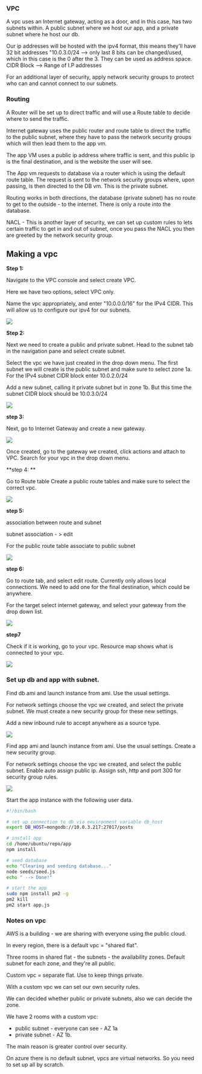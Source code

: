 
### VPC

A vpc uses an Internet gateway, acting as a door, and in this case, has two subnets within. A public subnet where we host our app, and a private subnet where he host our db.

Our ip addresses will be hosted with the ipv4 format, this means they'll have 32 bit addresses 
"10.0.3.0/24 --> only last 8 bits can be changed/used, which in this case is the 0 after the 3. They can be used as address space.
CIDR Block --> Range of I.P addresses

For an additional layer of security, apply network security groups to protect who can and cannot connect to our subnets.

### Routing

A Router will be set up to direct traffic and will use a Route table to decide where to send the traffic.

Internet gateway uses the public router and route table to direct the traffic to the public subnet, where they have to pass the network security groups which will then lead them to the app vm.

The app VM uses a public ip address where traffic is sent, and this public ip is the final destination, and is the website the user will see.

The App vm requests to database via a router which is using the default route table. The request is sent to the network security groups where, upon passing, is then directed to the DB vm. This is the private subnet.

Routing works in both directions, the database (private subnet) has no route to get to the outside - to the internet. There is only a route into the database.

NACL - This is another layer of security, we can set up custom rules to lets certain traffic to get in and out of subnet, once you pass the NACL you then are greeted by the network security group.


## Making a vpc

**Step 1:**

Navigate to the VPC console and select create VPC.

Here we have two options, select VPC only.

Name the vpc appropriately, and enter "10.0.0.0/16" for the IPv4 CIDR. This will allow us to configure our ipv4 for our subnets. 

![](create_vpc.PNG)



**Step 2:**

Next we need to create a public and private subnet. Head to the subnet tab in the navigation pane and select create subnet.

Select the vpc we have just created in the drop down menu. The first subnet we will create is the public subnet and make sure to select zone 1a. For the IPv4 subnet CIDR block enter 10.0.2.0/24

Add a new subnet, calling it private subnet but in zone 1b. But this time the subnet CIDR block should be 10.0.3.0/24


![](subnet_settings.PNG)
 
**step 3:**

Next, go to Internet Gateway and create a new gateway.

![](gateway_settings.PNG)

Once created, go to the gateway we created, click actions and attach to VPC. Search for your vpc in the drop down menu.

**step 4: **

Go to Route table
Create a public route tables and make sure to select the correct vpc.

![](public_rt.PNG)


**step 5:**

association between route and subnet

subnet association - > edit

For the public route table associate to public subnet

![](subnet_association.PNG)

**step 6:**

Go to route tab, and select edit route. Currently only allows local connections.
We need to add one for the final destination, which could be anywhere. 

For the target select internet gateway, and select your gateway from the drop down list.

![](edit_route.PNG)

**step7**

Check if it is working, go to your vpc. 
Resource map shows what is connected to your vpc.

![](resource_map.PNG)


### Set up db and app with subnet.

Find db ami and launch instance from ami. Use the usual settings.

For network settings choose the vpc we created, and select the private subnet. We must create a new security group for these new settings.

Add a new inbound rule to accept anywhere as a source type.

![](network_group.PNG)

Find app ami and launch instance from ami. Use the usual settings. Create a new security group.

For network settings choose the vpc we created, and select the public subnet. Enable auto assign public ip. Assign ssh, http and port 300 for security group rules.

![](network_group2.PNG)


Start the app instance with the following user data.

```bash
#!/bin/bash

# set up connection to db via environment variable db_host
export DB_HOST=mongodb://10.0.3.217:27017/posts

# install app
cd /home/ubuntu/repo/app
npm install

# seed database
echo "Clearing and seeding database..."
node seeds/seed.js
echo " --> Done!"

# start the app
sudo npm install pm2 -g
pm2 kill
pm2 start app.js
```




### Notes on vpc
AWS is a building - we are sharing with everyone using the public cloud.

In every region, there is a default vpc = "shared flat".

Three rooms in shared flat - the subnets - the availability zones. Default subnet for each zone, and they're all public.

Custom vpc = separate flat. Use to keep things private.

With a custom vpc we can set our own security rules.

We can decided whether public or private subnets, also we can decide the zone.

We have 2 rooms with a custom vpc:
* public subnet - everyone can see - AZ 1a
* private subnet - AZ 1b.

The main reason is greater control over security.

On azure there is no default subnet, vpcs are virtual networks. So you need to set up all by scratch.